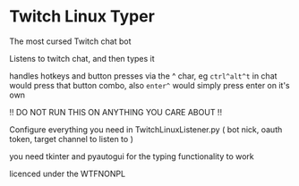 # Twitch Linux Typer

The most cursed Twitch chat bot

Listens to twitch chat, and then types it

handles hotkeys and button presses via the ^ char, eg `ctrl^alt^t` in chat would press that button combo, also `enter^` would simply press enter on it's own

!! DO NOT RUN THIS ON ANYTHING YOU CARE ABOUT !!

Configure everything you need in TwitchLinuxListener.py ( bot nick, oauth token, target channel to listen to )

you need tkinter and pyautogui for the typing functionality to work

licenced under the WTFNONPL
